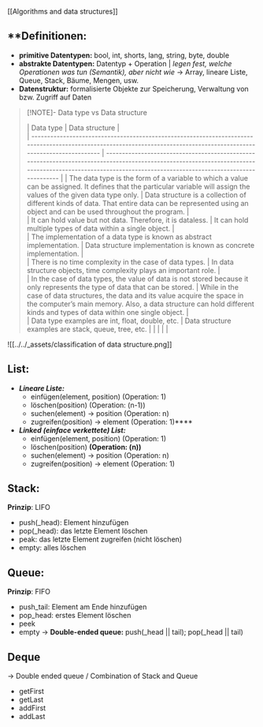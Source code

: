 [[Algorithms and data structures]]
## **Definitionen:
- **primitive Datentypen:** bool, int, shorts, lang, string, byte, double 
- **abstrakte Datentypen:** Datentyp  + Operation | *legen fest, welche Operationen was tun (Semantik), aber nicht wie* -> Array, lineare Liste, Queue, Stack, Bäume, Mengen, usw.
- **Datenstruktur:** formalisierte Objekte zur Speicherung, Verwaltung von bzw. Zugriff auf Daten

> [!NOTE]- Data type vs Data structure
> 
> | Data type                                                                                                                                                             | Data structure                                                                                                                                                                                            |              
| --------------------------------------------------------------------------------------------------------------------------------------------------------------------- | --------------------------------------------------------------------------------------------------------------------------------------------------------------------------------------------------------- | 
| The data type is the form of a variable to which a value can be assigned. It defines that the particular variable will assign the values of the given data type only. | Data structure is a collection of different kinds of data. That entire data can be represented using an object and can be used throughout the program.                                                    |     
| It can hold value but not data. Therefore, it is dataless.                                                                                                            | It can hold multiple types of data within a single object.                                                                                                                                                |     
| The implementation of a data type is known as abstract implementation.                                                                                                | Data structure implementation is known as concrete implementation.                                                                                                                                        |    
| There is no time complexity in the case of data types.                                                                                                                | In data structure objects, time complexity plays an important role.                                                                                                                                       |    
| In the case of data types, the value of data is not stored because it only represents the type of data that can be stored.                                            | While in the case of data structures, the data and its value acquire the space in the computer’s main memory. Also, a data structure can hold different kinds and types of data within one single object. |     
| Data type examples are int, float, double, etc. |   Data structure examples are stack, queue, tree, etc.                                                                                                                                                                    |                                                                                                                                                                                                           |     |     |     |

![[../../_assets/classification of data structure.png]]

## **List:**
- ***Lineare Liste:***
	- einfügen(element, position) (Operation: 1)
	- löschen(position) (Operation: (n-1))
	- suchen(element) -> position (Operation: n)
	- zugreifen(position) -> element (Operation: 1)****
- ***Linked (einface verkettete) List:***
	- einfügen(element, position) (Operation: 1)
	- löschen(position) **(Operation: (n))**
	- suchen(element) -> position (Operation: n)
	- zugreifen(position) -> element (Operation: 1)

## Stack:
**Prinzip**: LIFO
- push(\_head): Element hinzufügen
- pop(\_head): das letzte Element löschen
- peak: das letzte Element zugreifen (nicht löschen)
- empty: alles löschen
## Queue:
**Prinzip**: FIFO
- push_tail: Element am Ende hinzufügen
- pop_head: erstes Element löschen
- peek
- empty
-> **Double-ended queue:** push(\_head || tail); pop(\_head || tail)
## Deque
-> Double ended queue / Combination of Stack and Queue
- getFirst
- getLast
- addFirst
- addLast
